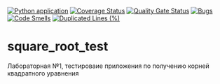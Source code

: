 [![Python application](https://github.com/KolchinMMM/square_root_test/actions/workflows/python-app.yml/badge.svg)](https://github.com/KolchinMMM/square_root_test/actions/workflows/python-app.yml)
[![Coverage Status](https://coveralls.io/repos/github/KolchinMMM/square_root_test/badge.svg?branch=main)](https://coveralls.io/github/KolchinMMM/square_root_test?branch=main)
[![Quality Gate Status](https://sonarcloud.io/api/project_badges/measure?project=KolchinMMM_square_root_test&metric=alert_status)](https://sonarcloud.io/summary/new_code?id=KolchinMMM_square_root_test)
[![Bugs](https://sonarcloud.io/api/project_badges/measure?project=KolchinMMM_square_root_test&metric=bugs)](https://sonarcloud.io/summary/new_code?id=KolchinMMM_square_root_test)
[![Code Smells](https://sonarcloud.io/api/project_badges/measure?project=KolchinMMM_square_root_test&metric=code_smells)](https://sonarcloud.io/summary/new_code?id=KolchinMMM_square_root_test)
[![Duplicated Lines (%)](https://sonarcloud.io/api/project_badges/measure?project=KolchinMMM_square_root_test&metric=duplicated_lines_density)](https://sonarcloud.io/summary/new_code?id=KolchinMMM_square_root_test)
# square_root_test
 Лабораторная №1, тестироваие приложения по получению корней квадратного уравнения
